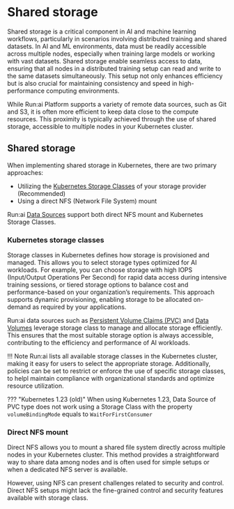 # Shared storage 

Shared storage is a critical component in AI and machine learning workflows, particularly in scenarios involving distributed training and shared datasets. In AI and ML environments, data must be readily accessible across multiple nodes, especially when training large models or working with vast datasets. Shared storage enable seamless access to data, ensuring that all nodes in a distributed training setup can read and write to the same datasets simultaneously. This setup not only enhances efficiency but is also crucial for maintaining consistency and speed in high-performance computing environments.

While Run:ai Platform supports a variety of remote data sources, such as Git and S3, it is often more efficient to keep data close to the compute resources. This proximity is typically achieved through the use of shared storage, accessible to multiple nodes in your Kubernetes cluster.

## Shared storage

When implementing shared storage in Kubernetes, there are two primary approaches:

* Utilizing the [Kubernetes Storage Classes](https://kubernetes.io/docs/concepts/storage/storage-classes/) of your storage provider (Recommended)  
* Using a direct NFS (Network File System) mount

Run:ai [Data Sources](../../platform-admin/workloads/assets/datasources.md) support both direct NFS mount and Kubernetes Storage Classes.

### Kubernetes storage classes

Storage classes in Kubernetes defines how storage is provisioned and managed. This allows you to select storage types optimized for AI workloads. For example, you can choose storage with high IOPS (Input/Output Operations Per Second) for rapid data access during intensive training sessions, or tiered storage options to balance cost and performance-based on your organization’s requirements. This approach supports dynamic provisioning, enabling storage to be allocated on-demand as required by your applications.

Run:ai data sources such as [Persistent Volume Claims (PVC)](../../platform-admin/workloads/assets/datasources.md#pvc) and [Data Volumes](../../platform-admin/workloads/assets/data-volumes.md) leverage storage class to manage and allocate storage efficiently. This ensures that the most suitable storage option is always accessible, contributing to the efficiency and performance of AI workloads.

!!! Note
    Run:ai lists all available storage classes in the Kubernetes cluster, making it easy for users to select the appropriate storage. Additionally, policies can be set to restrict or enforce the use of specific storage classes, to helpl maintain compliance with organizational standards and optimize resource utilization.

??? "Kubernetes 1.23 (old)"
    When using Kubernetes 1.23, Data Source of PVC type does not work using a Storage Class with the property `volumeBindingMode` equals to `WaitForFirstConsumer`

### Direct NFS mount

Direct NFS allows you to mount a shared file system directly across multiple nodes in your Kubernetes cluster. This method provides a straightforward way to share data among nodes and is often used for simple setups or when a dedicated NFS server is available.

However, using NFS can present challenges related to security and control. Direct NFS setups might lack the fine-grained control and security features available with storage class.

